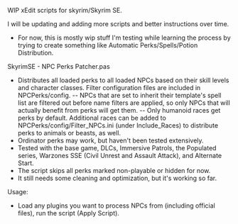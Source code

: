 WIP xEdit scripts for skyrim/Skyrim SE.

I will be updating and adding more scripts and better instructions over time. 
- For now, this is mostly wip stuff I'm testing while learning the process by trying to create something like Automatic Perks/Spells/Potion Distribution.


SkyrimSE - NPC Perks Patcher.pas
- Distributes all loaded perks to all loaded NPCs based on their skill levels and character classes. Filter configuration files are included in NPCPerks/config.
-- NPCs that are set to inherit their template's spell list are filtered out before name filters are applied, so only NPCs that will actually benefit from perks will get them.
-- Only humanoid races get perks by default. Additional races can be added to NPCPerks/config/Filter_NPCs.ini (under Include_Races) to distribute perks to animals or beasts, as well.
- Ordinator perks may work, but haven't been tested extensively.
- Tested with the base game, DLCs, Immersive Patrols, the Populated series, Warzones SSE (Civil Unrest and Assault Attack), and Alternate Start.
- The script skips all perks marked non-playable or hidden for now.
- It still needs some cleaning and optimization, but it's working so far.
  
  
  
Usage:
-  Load any plugins you want to process NPCs from (including official files), run the script (Apply Script).
